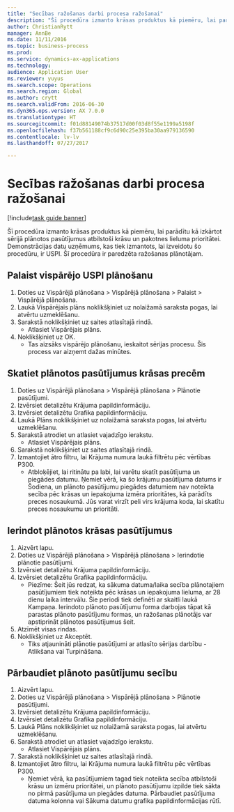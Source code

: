```yaml
--- 
title: "Secības ražošanas darbi procesa ražošanai"
description: "Šī procedūra izmanto krāsas produktus kā piemēru, lai parādītu kā izkārtot sērijā plānotos pasūtījumus atbilstoši krāsu un pakotnes lieluma prioritātei."
author: ChristianRytt
manager: AnnBe
ms.date: 11/11/2016
ms.topic: business-process
ms.prod: 
ms.service: dynamics-ax-applications
ms.technology: 
audience: Application User
ms.reviewer: yuyus
ms.search.scope: Operations
ms.search.region: Global
ms.author: crytt
ms.search.validFrom: 2016-06-30
ms.dyn365.ops.version: AX 7.0.0
ms.translationtype: HT
ms.sourcegitcommit: f01d88149074b37517d00f03d8f55e1199a5198f
ms.openlocfilehash: f37b561188cf9c6d90c25e395ba30aa979136590
ms.contentlocale: lv-lv
ms.lasthandoff: 07/27/2017

---
```

# <a name="sequence-production-jobs-for-process-manufacturing"></a>Secības ražošanas darbi procesa ražošanai

[!include[task guide banner](../../includes/task-guide-banner.md)]

Šī procedūra izmanto krāsas produktus kā piemēru, lai parādītu kā izkārtot sērijā plānotos pasūtījumus atbilstoši krāsu un pakotnes lieluma prioritātei. Demonstrācijas datu uzņēmums, kas tiek izmantots, lai izveidotu šo procedūru, ir USPI. Šī procedūra ir paredzēta ražošanas plānotājam.


## <a name="run-master-planning-for-uspi"></a>Palaist vispārējo USPI plānošanu
1. Doties uz Vispārējā plānošana > Vispārējā plānošana > Palaist > Vispārējā plānošana.
2. Laukā Vispārējais plāns noklikšķiniet uz nolaižamā saraksta pogas, lai atvērtu uzmeklēšanu.
3. Sarakstā noklikšķiniet uz saites atlasītajā rindā.
    * Atlasiet Vispārējais plāns.  
4. Noklikšķiniet uz OK.
    * Tas aizsāks vispārējo plānošanu, ieskaitot sērijas procesu. Šis process var aizņemt dažas minūtes.  

## <a name="view-planned-orders-for-the-paint-products"></a>Skatiet plānotos pasūtījumus krāsas precēm
1. Doties uz Vispārējā plānošana > Vispārējā plānošana > Plānotie pasūtījumi.
2. Izvērsiet detalizētu Krājuma papildinformāciju.
3. Izvērsiet detalizētu Grafika papildinformāciju.
4. Laukā Plāns noklikšķiniet uz nolaižamā saraksta pogas, lai atvērtu uzmeklēšanu.
5. Sarakstā atrodiet un atlasiet vajadzīgo ierakstu.
    * Atlasiet Vispārējais plāns.  
6. Sarakstā noklikšķiniet uz saites atlasītajā rindā.
7. Izmantojiet ātro filtru, lai Krājuma numura laukā filtrētu pēc vērtības P300.
    * Atbloķējiet, lai ritinātu pa labi, lai varētu skatīt pasūtījuma un piegādes datumu. Ņemiet vērā, ka šo krājumu pasūtījuma datums ir Šodiena, un plānoto pasūtījumu piegādes datumiem nav noteikta secība pēc krāsas un iepakojuma izmēra prioritātes, kā parādīts preces nosaukumā. Jūs varat virzīt peli virs krājuma koda, lai skatītu preces nosaukumu un prioritāti.  

## <a name="sequence-planned-orders-for-paint"></a>Ierindot plānotos krāsas pasūtījumus
1. Aizvērt lapu.
2. Doties uz Vispārējā plānošana > Vispārējā plānošana > Ierindotie plānotie pasūtījumi.
3. Izvērsiet detalizētu Krājuma papildinformāciju.
4. Izvērsiet detalizētu Grafika papildinformāciju.
    * Piezīme: Šeit jūs redzat, ka sākuma datuma/laika secība plānotajiem pasūtījumiem tiek noteikta pēc krāsas un iepakojuma lieluma, ar 28 dienu laika intervālu. Šie periodi tiek definēti ar skaitli laukā Kampaņa. Ierindoto plānoto pasūtījumu forma darbojas tāpat kā parastas plānoto pasūtījumu formas, un ražošanas plānotājs var apstiprināt plānotos pasūtījumus šeit.  
5. Atzīmēt visas rindas.
6. Noklikšķiniet uz Akceptēt.
    * Tiks atjaunināti plānotie pasūtījumi ar atlasīto sērijas darbību - Atlikšana vai Turpināšana.  

## <a name="verify-the-sequence-of-the-planned-orders"></a>Pārbaudiet plānoto pasūtījumu secību
1. Aizvērt lapu.
2. Doties uz Vispārējā plānošana > Vispārējā plānošana > Plānotie pasūtījumi.
3. Izvērsiet detalizētu Krājuma papildinformāciju.
4. Izvērsiet detalizētu Grafika papildinformāciju.
5. Laukā Plāns noklikšķiniet uz nolaižamā saraksta pogas, lai atvērtu uzmeklēšanu.
6. Sarakstā atrodiet un atlasiet vajadzīgo ierakstu.
    * Atlasiet Vispārējais plāns.  
7. Sarakstā noklikšķiniet uz saites atlasītajā rindā.
8. Izmantojiet ātro filtru, lai Krājuma numura laukā filtrētu pēc vērtības P300.
    * Ņemiet vērā, ka pasūtījumiem tagad tiek noteikta secība atbilstoši krāsu un izmēru prioritātei, un plānoto pasūtījumu izpilde tiek sākta no pirmā pasūtījuma un piegādes datuma. Pārbaudiet pasūtījuma datuma kolonna vai Sākuma datumu grafika papildinformācijas rūtī.  


